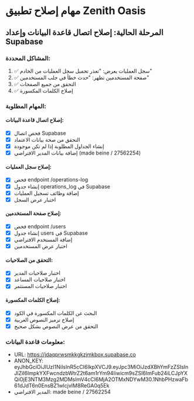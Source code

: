 # مهام إصلاح تطبيق Zenith Oasis

## المرحلة الحالية: إصلاح اتصال قاعدة البيانات وإعداد Supabase

### المشاكل المحددة:
1. ✅ سجل العمليات يعرض: "تعذر تحميل سجل العمليات من الخادم"
2. ✅ صفحة المستخدمين تظهر: "حدث خطأ في جلب المستخدمين"
3. ✅ التحقق من جميع الصفحات
4. ✅ إصلاح الكلمات المكسورة

### المهام المطلوبة:

#### إصلاح اتصال قاعدة البيانات:
- [x] فحص اتصال Supabase
- [x] التحقق من صحة بيانات الاعتماد
- [x] إنشاء الجداول المطلوبة إذا لم تكن موجودة
- [x] إضافة بيانات المدير الافتراضي (made beine / 27562254)

#### إصلاح سجل العمليات:
- [x] فحص endpoint /operations-log
- [x] إنشاء جدول operations_log في Supabase
- [x] إضافة وظائف تسجيل العمليات
- [x] اختبار عرض السجل

#### إصلاح صفحة المستخدمين:
- [x] فحص endpoint /users
- [x] إنشاء جدول users في Supabase
- [x] إضافة المستخدم الافتراضي
- [x] اختبار عرض المستخدمين

#### التحقق من الصلاحيات:
- [x] اختبار صلاحيات المدير
- [x] اختبار صلاحيات المساعد
- [x] اختبار صلاحيات المستثمر

#### إصلاح الكلمات المكسورة:
- [x] البحث عن الكلمات المكسورة في الكود
- [x] إصلاح ترميز النصوص العربية
- [x] التحقق من عرض النصوص بشكل صحيح

### معلومات قاعدة البيانات:
- URL: https://jdaqprwsmkkgkzjmkbox.supabase.co
- ANON_KEY: eyJhbGciOiJIUzI1NiIsInR5cCI6IkpXVCJ9.eyJpc3MiOiJzdXBhYmFzZSIsInJlZiI6ImpkYXFwcndzbWtrZ2t6am1rYm94Iiwicm9sZSI6ImFub24iLCJpYXQiOjE3NTM3Mzg2MDMsImV4cCI6MjA2OTMxNDYwM30.1NhbPHzwaFb61dJdT6n0EnsBZ1wlcjvIM8ReGA0q5Ek
- المدير الافتراضي: made beine / 27562254

